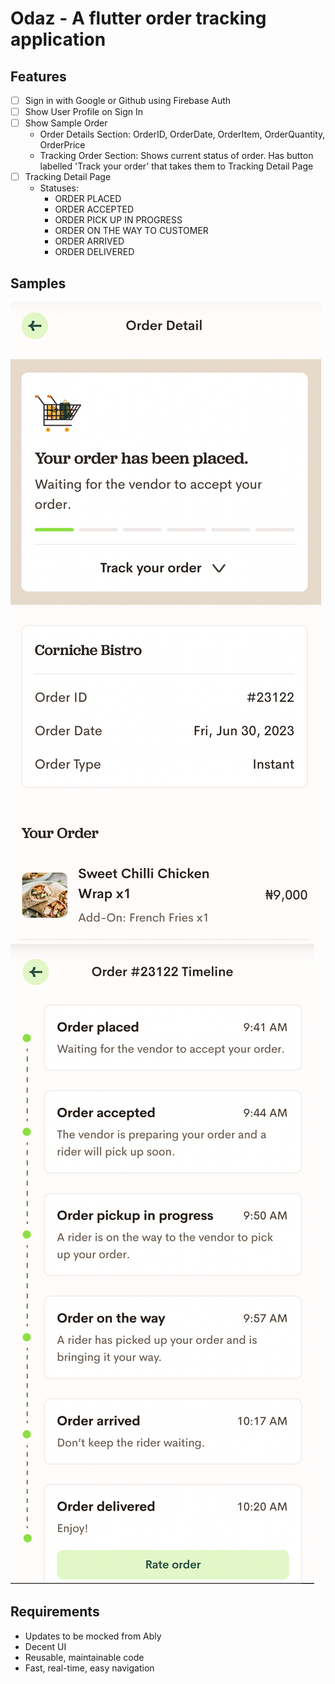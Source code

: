 # Odaz - A flutter order tracking application

## Features

- [ ] Sign in with Google or Github using Firebase Auth
- [ ] Show User Profile on Sign In
- [ ] Show Sample Order
  - Order Details Section: OrderID, OrderDate, OrderItem, OrderQuantity, OrderPrice
  - Tracking Order Section: Shows current status of order. Has button labelled 'Track your order' that takes them to Tracking Detail Page
- [ ] Tracking Detail Page
  - Statuses:
    - ORDER PLACED
    - ORDER ACCEPTED
    - ORDER PICK UP IN PROGRESS
    - ORDER ON THE WAY TO CUSTOMER
    - ORDER ARRIVED
    - ORDER DELIVERED

## Samples

![Sample One](./assets/images/image2.png)
![Sample Two](./assets/images/image1.png)

## Requirements

- Updates to be mocked from Ably
- Decent UI
- Reusable, maintainable code
- Fast, real-time, easy navigation

